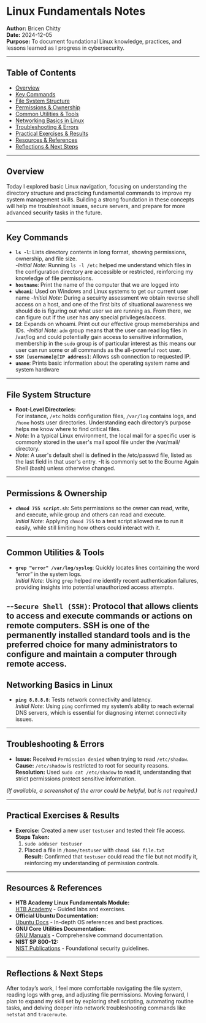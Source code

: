 # Linux Fundamentals Notes

**Author:** Bricen Chitty  
**Date:** 2024-12-05  
**Purpose:** To document foundational Linux knowledge, practices, and lessons learned as I progress in cybersecurity.

---

## Table of Contents
- [Overview](#overview)
- [Key Commands](#key-commands)
- [File System Structure](#file-system-structure)
- [Permissions & Ownership](#permissions--ownership)
- [Common Utilities & Tools](#common-utilities--tools)
- [Networking Basics in Linux](#networking-basics-in-linux)
- [Troubleshooting & Errors](#troubleshooting--errors)
- [Practical Exercises & Results](#practical-exercises--results)
- [Resources & References](#resources--references)
- [Reflections & Next Steps](#reflections--next-steps)

---

## Overview
Today I explored basic Linux navigation, focusing on understanding the directory structure and practicing fundamental commands to improve my system management skills. Building a strong foundation in these concepts will help me troubleshoot issues, secure servers, and prepare for more advanced security tasks in the future.

---

## Key Commands
- **`ls -l`**: Lists directory contents in long format, showing permissions, ownership, and file size.  
  -*Initial Note:* Running `ls -l /etc` helped me understand which files in the configuration directory are accessible or restricted, reinforcing my knowledge of file permissions.
- **`hostname`**: Print the name of the computer that we are logged into
- **`whoami`**: Used on Windows  and Linux systems to get our current user name
  -*Initial Note:* During a secuirty assessment we obtain reverse shell access on a host, and one of the first bits of situational awareness we should do is figuring out what user we are running as. From there, we can figure out if the user has any special privileges/access.
- **`Id`**: Expands on whoami. Print out our effective group memeberships and IDs.
  -*Initial Note:* `adm` group means that the user can read log files in /var/log and could potentially gain access to sensitive information, membership in the `sudo` group is of particular interest as this means our user can run some or all commands as the all-powerful `root` user. 
- **`SSH [username]@[IP address]`**: Allows ssh connection to requested IP. 
- **`uname`**: Prints basic information about the operating system name and system hardware

---

## File System Structure
- **Root-Level Directories:**  
  For instance, `/etc` holds configuration files, `/var/log` contains logs, and `/home` hosts user directories. Understanding each directory’s purpose helps me know where to find critical files.
- *Note:* In a typical Linux environment, the local mail for a specific user is commonly stored in the user's mail spool file under the /var/mail/ directory.
- *Note:* A user's default shell is defined in the /etc/passwd file, listed as the last field in that user's entry.
  -It is commonly set to the Bourne Again Shell (bash) unless otherwise changed.
---

## Permissions & Ownership
- **`chmod 755 script.sh`**: Sets permissions so the owner can read, write, and execute, while group and others can read and execute.  
  *Initial Note:* Applying `chmod 755` to a test script allowed me to run it easily, while still limiting how others could interact with it.

---

## Common Utilities & Tools
- **`grep "error" /var/log/syslog`**: Quickly locates lines containing the word “error” in the system logs.  
  *Initial Note:* Using `grep` helped me identify recent authentication failures, providing insights into potential unauthorized access attempts.

--**`Secure Shell (SSH)`**: Protocol that allows clients to access and execute commands or actions on remote computers. SSH is one of the permanently installed standard tools and is the preferred choice for many administrators to configure and maintain a computer through remote access.
---

## Networking Basics in Linux
- **`ping 8.8.8.8`**: Tests network connectivity and latency.  
  *Initial Note:* Using `ping` confirmed my system’s ability to reach external DNS servers, which is essential for diagnosing internet connectivity issues.

---

## Troubleshooting & Errors
- **Issue:** Received `Permission denied` when trying to read `/etc/shadow`.  
  **Cause:** `/etc/shadow` is restricted to root for security reasons.  
  **Resolution:** Used `sudo cat /etc/shadow` to read it, understanding that strict permissions protect sensitive information.

*(If available, a screenshot of the error could be helpful, but is not required.)*

---

## Practical Exercises & Results
- **Exercise:** Created a new user `testuser` and tested their file access.  
  **Steps Taken:**  
  1. `sudo adduser testuser`  
  2. Placed a file in `/home/testuser` with `chmod 644 file.txt`  
  **Result:** Confirmed that `testuser` could read the file but not modify it, reinforcing my understanding of permission controls.

---

## Resources & References
- **HTB Academy Linux Fundamentals Module:**  
  [HTB Academy](https://academy.hackthebox.com/) - Guided labs and exercises.
- **Official Ubuntu Documentation:**  
  [Ubuntu Docs](https://help.ubuntu.com/) - In-depth OS references and best practices.
- **GNU Core Utilities Documentation:**  
  [GNU Manuals](https://www.gnu.org/manual/) - Comprehensive command documentation.
- **NIST SP 800-12:**  
  [NIST Publications](https://csrc.nist.gov/publications) - Foundational security guidelines.

---

## Reflections & Next Steps
After today’s work, I feel more comfortable navigating the file system, reading logs with `grep`, and adjusting file permissions. Moving forward, I plan to expand my skill set by exploring shell scripting, automating routine tasks, and delving deeper into network troubleshooting commands like `netstat` and `traceroute`.
